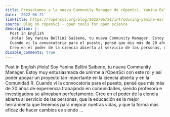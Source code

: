 ```yaml
---
title: Presentamos a la nueva Community Manager de rOpenSci, Yanina Bellini Saibene
date: '2022-06-21'
linkTitle: https://ropensci.org/blog/2022/06/21/introducing-yanina-es/
source: Blog on rOpenSci - open tools for open science
description: |-
  Post in English
  ¡Hola! Soy Yanina Bellini Saibene, tu nueva Community Manager. Estoy muy entusiasmada de unirme a rOpenSci con este rol y así poder apoyar un proyecto tan importante en la ciencia abierta y en la Comunidad R.
  Cuando vi la convocatoria para el puesto, pensé que mis más de 20 años de experiencia trabajando en comunidades, siendo profesora e investigadora se alineaban perfectamente.
  Creo en el poder de la ciencia abierta al servicio de las personas, que la educación es la mejor herramienta que tenemos para mejorar nuetras vidas, y que la forma más eficaz de hacer cambios es siendo ...
disable_comments: true
---
```

Post in English
¡Hola! Soy Yanina Bellini Saibene, tu nueva Community Manager. Estoy muy entusiasmada de unirme a rOpenSci con este rol y así poder apoyar un proyecto tan importante en la ciencia abierta y en la Comunidad R.
Cuando vi la convocatoria para el puesto, pensé que mis más de 20 años de experiencia trabajando en comunidades, siendo profesora e investigadora se alineaban perfectamente.
Creo en el poder de la ciencia abierta al servicio de las personas, que la educación es la mejor herramienta que tenemos para mejorar nuetras vidas, y que la forma más eficaz de hacer cambios es siendo ...